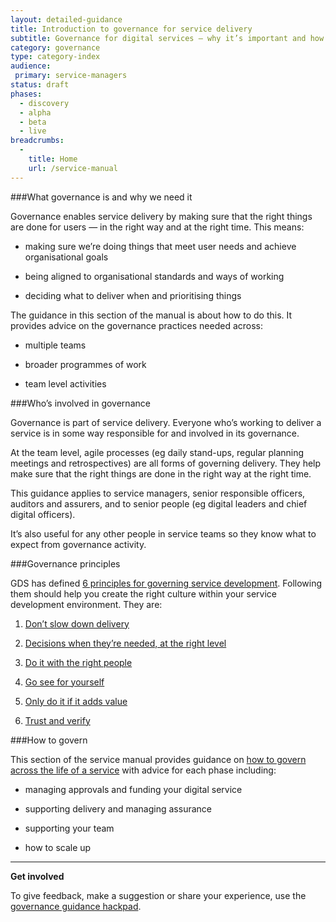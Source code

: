 ```yaml
---
layout: detailed-guidance
title: Introduction to governance for service delivery
subtitle: Governance for digital services — why it’s important and how to get it right
category: governance
type: category-index
audience:
 primary: service-managers
status: draft
phases:
  - discovery
  - alpha
  - beta
  - live
breadcrumbs:
  -
    title: Home
    url: /service-manual
---
```


###What governance is and why we need it

Governance enables service delivery by making sure that the right things are done for users — in the right way and at the right time. This means:

* making sure we’re doing things that meet user needs and achieve organisational goals

* being aligned to organisational standards and ways of working

* deciding what to deliver when and prioritising things

The guidance in this section of the manual is about how to do this. It provides advice on the governance practices needed across:

* multiple teams

* broader programmes of work

* team level activities

###Who’s involved in governance

Governance is part of service delivery. Everyone who’s working to deliver a service is in some way responsible for and involved in its governance.

At the team level, agile processes (eg daily stand-ups, regular planning meetings and retrospectives) are all forms of governing delivery. They help make sure that the right things are done in the right way at the right time.

This guidance applies to service managers, senior responsible officers, auditors and assurers, and to senior people (eg digital leaders and chief digital officers). 

It’s also useful for any other people in service teams so they know what to expect from governance activity.

###Governance principles

GDS has defined [6 principles for governing service development](/service-manual/governance/governance-principles). Following them should help you create the right culture within your service development environment. They are:

1. [Don’t slow down delivery](/service-manual/governance/governance-principles#dont-slow-down-delivery)

2. [Decisions when they’re needed, at the right level](/service-manual/governance/governance-principles#decisions-when-theyre-needed-at-the-right-level)

3. [Do it with the right people](/service-manual/governance/governance-principles#do-it-with-the-right-people)

4. [Go see for yourself](/service-manual/governance/governance-principles#go-see-for-yourself)

5. [Only do it if it adds value](/service-manual/governance/governance-principles#only-do-it-if-it-adds-value)

6. [Trust and verify](/service-manual/governance/governance-principles#trust-and-verify)

###How to govern

This section of the service manual provides guidance on [how to govern across the life of a service](/service-manual/governance/governance-across-the-life-of-a-service) with advice for each phase including:

* managing approvals and funding your digital service

* supporting delivery and managing assurance

* supporting your team

* how to scale up

<hr>

**Get involved**

To give feedback, make a suggestion or share your experience, use the [governance guidance hackpad](https://gds-governance-guidance.hackpad.com/Introduction-to-governance-for-service-delivery-KvxJZEmVmdb).

